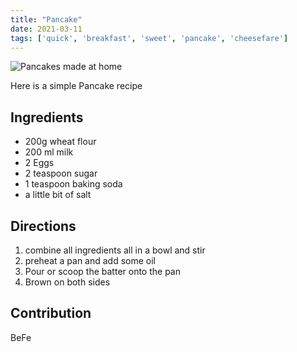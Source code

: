 ```yaml
---
title: "Pancake"
date: 2021-03-11
tags: ['quick', 'breakfast', 'sweet', 'pancake', 'cheesefare']
---
```


![Pancakes made at home](/pix/pancake.webp)

Here is a simple Pancake recipe

## Ingredients
- 200g wheat flour
- 200 ml milk
- 2 Eggs
- 2 teaspoon sugar
- 1 teaspoon baking soda
- a little bit of salt

## Directions
1. combine all ingredients all in a bowl and stir
2. preheat a pan and add some oil
3. Pour or scoop the batter onto the pan
4. Brown on both sides

## Contribution

BeFe
